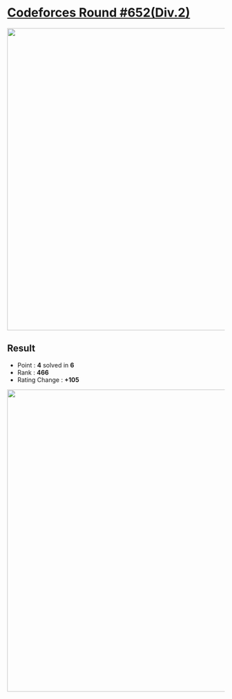 # [Codeforces Round #652(Div.2)](https://codeforces.com/contest/1369)

<img src="https://github.com/Weaasel/PS_algorithm/blob/master/Codeforces/Round%20%23652(Div.2)/_Codeforces_Round652_Div2_probs.png?raw=true" width="700">

  
## Result
  * Point : **4** solved in **6**
  * Rank : **466**
  * Rating Change : **+105**

<img src="https://github.com/Weaasel/PS_algorithm/blob/master/Codeforces/Round%20%23652(Div.2)/_Codeforces_Round652_Div2.png?raw=true" width="700">
